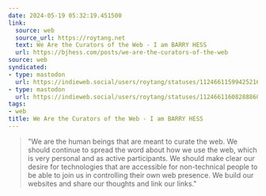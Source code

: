 ```yaml
---
date: 2024-05-19 05:32:19.451500
link:
  source: web
  source_url: https://roytang.net
  text: We Are the Curators of the Web - I am BARRY HESS
  url: https://bjhess.com/posts/we-are-the-curators-of-the-web
source: web
syndicated:
- type: mastodon
  url: https://indieweb.social/users/roytang/statuses/112466115994252168
- type: mastodon
  url: https://indieweb.social/users/roytang/statuses/112466116082888606
tags:
- web
title: We Are the Curators of the Web - I am BARRY HESS
---
```


> "We are the human beings that are meant to curate the web. We should continue to spread the word about how we use the web, which is very personal and as active participants. We should make clear our desire for technologies that are accessible for non-technical people to be able to join us in controlling their own web presence. We build our websites and share our thoughts and link our links."